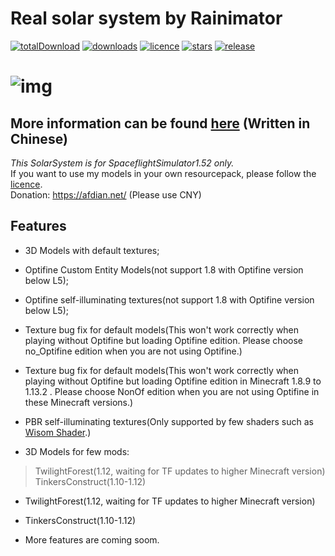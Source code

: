 # Real solar system by Rainimator
[![totalDownload](https://img.shields.io/github/downloads/geforcelegend/minecraft-3d-default/total)](https://github.com/Rainimator0/SpaceflightSimulator1.52.5RealSolarSystem-by-Rainimator/releases)
[![downloads](https://img.shields.io/github/downloads/geforcelegend/minecraft-3d-default/latest/total)](https://github.com/GeForceLegend/Minecraft-3D-Default/releases/latest)
[![licence](https://img.shields.io/github/license/geforcelegend/minecraft-3d-default)](https://github.com/GeForceLegend/Minecraft-3D-Default/blob/1.17_snapshot/LICENSE)
[![stars](https://img.shields.io/github/stars/geforcelegend/minecraft-3d-default)](https://github.com/GeForceLegend/Minecraft-3D-Default)
[![release](https://img.shields.io/github/v/release/geforcelegend/minecraft-3d-default)](https://github.com/GeForceLegend/Minecraft-3D-Default/releases/latest)

# ![img](https://attachment.mcbbs.net/data/myattachment/forum/202005/10/130802js188ia9tdt111gz.png)

## More information can be found [here](https://www.mcbbs.net/thread-914350-1-1.html) (Written in Chinese)

*This SolarSystem is for SpaceflightSimulator1.52 only.*  
If you want to use my models in your own resourcepack, please follow the [licence](./LICENCE).  
Donation: https://afdian.net/ (Please use CNY)
## Features
- 3D Models with default textures;
- Optifine Custom Entity Models(not support 1.8 with Optifine version below L5);

- Optifine self-illuminating textures(not support 1.8 with Optifine version below L5);

- Texture bug fix for default models(This won't work correctly when playing without Optifine but loading Optifine edition. Please choose no_Optifine edition when you are not using Optifine.)
- Texture bug fix for default models(This won't work correctly when playing without Optifine but loading Optifine edition in Minecraft 1.8.9 to 1.13.2 . Please choose NonOf edition when you are not using Optifine in these Minecraft versions.)

- PBR self-illuminating textures(Only supported by few shaders such as [Wisom Shader](https://github.com/bobcao3/Wisdom-Shaders).)

- 3D Models for few mods:

 > TwilightForest(1.12, waiting for TF updates to higher Minecraft version)
TinkersConstruct(1.10-1.12)
  - TwilightForest(1.12, waiting for TF updates to higher Minecraft version)

  - TinkersConstruct(1.10-1.12)

- More features are coming soom.
